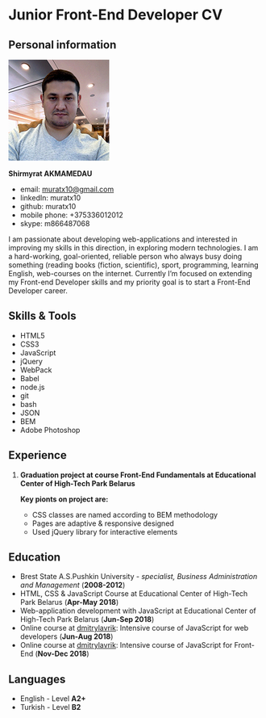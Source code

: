 
# Junior Front-End Developer CV

## Personal information
![CV photo](/cv-photo.png)

**Shirmyrat AKMAMEDAU**
* email: muratx10@gmail.com
* linkedIn: muratx10
* github: muratx10
* mobile phone: +375336012012
* skype: m866487068

I am passionate about developing web-applications and interested in improving my skills in this direction, in exploring modern technologies. I am a hard-working, goal-oriented, reliable person who always busy doing something (reading books (fiction, scientific), sport, programming, learning English, web-courses on the internet. Currently I’m focused on extending my Front-end Developer skills and my priority goal is to start a Front-End Developer career.

## Skills & Tools
* HTML5
* CSS3
* JavaScript
* jQuery
* WebPack
* Babel
* node.js
* git
* bash
* JSON
* BEM
* Adobe Photoshop

## Experience
1.  **Graduation project at course Front-End Fundamentals at Educational Center of High-Tech Park Belarus**
     
	 **Key pionts on project are:**
	* CSS classes are named according to BEM methodology
	* Pages are adaptive & responsive designed
	* Used jQuery library for interactive elements 

## Education
* Brest State A.S.Pushkin University - _specialist, Business Administration and Management_ (__2008-2012__)
* HTML, CSS & JavaScript Course at Educational Center of High-Tech Park Belarus (__Apr-May 2018__)
* Web-application development with JavaScript at Educational Center of High-Tech Park Belarus (__Jun-Sep 2018__)
* Online course at [dmitrylavrik](http://js.dmitrylavrik.ru/?utm=site-courses): Intensive course of JavaScript for web developers (__Jun-Aug 2018__)
* Online course at [dmitrylavrik](http://js.dmitrylavrik.ru/frontend/?utm=site-courses): Intensive course of JavaScript for Front-End (__Nov-Dec 2018__)

## Languages
* English - Level **A2+**
* Turkish - Level **B2**

